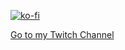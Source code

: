 [![ko-fi](https://ko-fi.com/img/githubbutton_sm.svg)](https://ko-fi.com/B0B01JHW51)

[Go to my Twitch Channel](https://www.twitch.tv/alexdoesvoices)